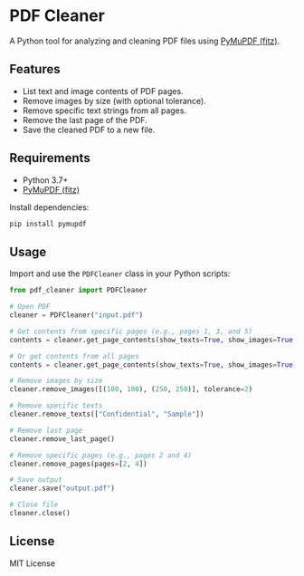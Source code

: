 # PDF Cleaner

A Python tool for analyzing and cleaning PDF files using [PyMuPDF (fitz)](https://pymupdf.readthedocs.io/).

## Features

- List text and image contents of PDF pages.
- Remove images by size (with optional tolerance).
- Remove specific text strings from all pages.
- Remove the last page of the PDF.
- Save the cleaned PDF to a new file.

## Requirements

- Python 3.7+
- [PyMuPDF (fitz)](https://pypi.org/project/PyMuPDF/)

Install dependencies:

```bash
pip install pymupdf
```

## Usage

Import and use the `PDFCleaner` class in your Python scripts:

```python
from pdf_cleaner import PDFCleaner

# Open PDF
cleaner = PDFCleaner("input.pdf")

# Get contents from specific pages (e.g., pages 1, 3, and 5)
contents = cleaner.get_page_contents(show_texts=True, show_images=True, pages=[1, 3, 5])

# Or get contents from all pages
contents = cleaner.get_page_contents(show_texts=True, show_images=True)

# Remove images by size
cleaner.remove_images([(100, 100), (250, 250)], tolerance=2)

# Remove specific texts
cleaner.remove_texts(["Confidential", "Sample"])

# Remove last page
cleaner.remove_last_page()

# Remove specific pages (e.g., pages 2 and 4)
cleaner.remove_pages(pages=[2, 4])

# Save output
cleaner.save("output.pdf")

# Close file
cleaner.close()
```

## License

MIT License
